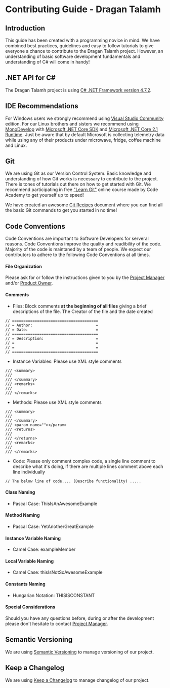 # Contributing Guide - Dragan Talamh


## Introduction
This guide has been created with a programming novice in mind. We have combined best practices, guidelines and easy to follow tutorials to give everyone a chance to contribute to the Dragan Talamh project. However, an understanding of basic software development fundamentals and understanding of C# will come in handy!

## .NET API for C#
The Dragan Talamh project is using [C# .NET Framework version 4.7.2](https://docs.microsoft.com/en-us/dotnet/api/?view=netframework-4.7.2).

## IDE Recommendations
For Windows users we strongly recommend using [Visual Studio Community](https://visualstudio.microsoft.com/vs/community/) edition. For our Linux brothers and sisters we recommend using [MonoDevelop](https://www.monodevelop.com/) with [Microsoft .NET Core SDK](https://dotnet.microsoft.com/download/linux-package-manager/ubuntu18-04/sdk-current) and [Microsoft .NET Core 2.1 Runtime](https://dotnet.microsoft.com/download/linux-package-manager/ubuntu18-04/runtime-2.1.12). Just be aware that by default Microsoft is collecting telemetry data while using any of their products under microwave, fridge, coffee machine and Linux.

## Git
We are using Git as our Version Control System. Basic knowledge and understanding of how Git works is necessary to contribute to the project. There is tones of tutorials out there on how to get started with Git. We recommend participating in free ["Learn Git"](https://www.codecademy.com/learn/learn-git) online course made by Code Academy to get yourself up to speed!

We have created an awesome [Git Recipes](https://github.com/fedpy/DraganTalamh/blob/master/docs/GIT_RECIPES.md) document where you can find all the basic Git commands to get you started in no time!

## Code Conventions
Code Conventions are important to Software Developers for serveral reasons. Code Conventions improve the quality and readibility of the code. Majority of the code is maintaned by a team of people. We expect our contributors to adhere to the following Code Conventions at all times.

#### File Organization
Please ask for or follow the instructions given to you by the [Project Manager](https://github.com/fedpy) and/or [Product Owner](https://github.com/Mark-Barry).

#### Comments
- Files: Block comments **at the beginning of all files** giving a brief descriptions of the file. The Creator of the file and the date created
```
// ======================================
// = Author:                            =
// = Date:                              =
// ======================================
// = Description:                       =
// =                                    =
// =                                    =
// ======================================
```

- Instance Variables: Please use XML style comments
```
/// <summary>
/// 
/// </summary>
/// <remarks>
/// 
/// </remarks>
```

- Methods: Please use XML style comments
```
/// <summary>
/// 
/// </summary>
/// <param name=""></param>
/// <returns>
/// 
/// </returns>
/// <remarks>
/// 
/// </remarks>
```

- Code: Please only comment complex code, a single line comment to describe what it's doing, if there are multiple lines comment above each line individually
```
// The below line of code.... (Describe functionality) .....
```

#### Class Naming
- Pascal Case: ThisIsAnAwesomeExample

#### Method Naming
- Pascal Case: YetAnotherGreatExample

#### Instance Variable Naming
- Camel Case: exampleMember

#### Local Variable Naming
- Camel Case: thisIsNotSoAwesomeExample

#### Constants Naming
- Hungarian Notation: THISISCONSTANT

#### Special Considerations
Should you have any questions before, during or after the development please don't hesitate to contact [Project Manager](https://github.com/fedpy).

## Semantic Versioning
We are using [Semantic Versioning](https://semver.org/spec/v2.0.0.html) to manage versioning of our project.

## Keep a Changelog
We are using [Keep a Changelog](https://keepachangelog.com/en/1.0.0) to manage changelog of our project.
